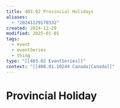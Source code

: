 ```yaml
---
title: 403.02 Provincial Holidays
aliases:
  - "20241229170332"
created: 2024-12-29
modified: 2025-01-01
tags:
  - event
  - eventSeries
  - thing
type: "[[403.02 EventSeries]]"
context: "[[408.01.10244 Canada|Canada]]"
---
```

# Provincial Holiday
